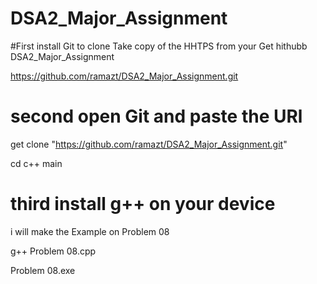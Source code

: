 # DSA2_Major_Assignment

#First install Git to clone
Take copy of the HHTPS from your Get hithubb DSA2_Major_Assignment

https://github.com/ramazt/DSA2_Major_Assignment.git

# second open Git and paste the URl
get clone "https://github.com/ramazt/DSA2_Major_Assignment.git"
 
cd c++ main 

# third install g++ on your device 

i will make the Example on Problem 08

g++ Problem 08.cpp 

Problem 08.exe
